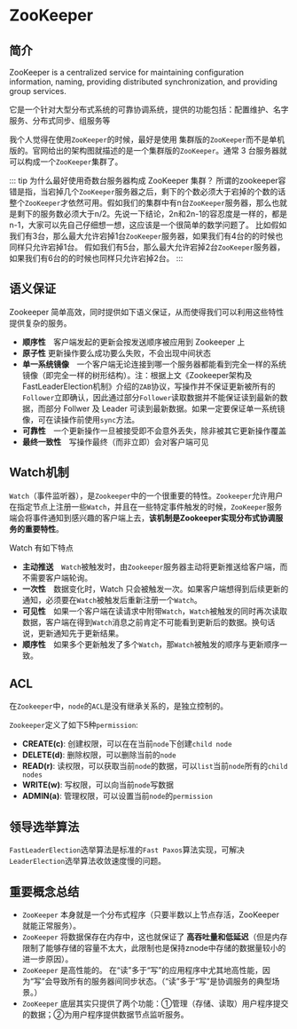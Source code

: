 # ZooKeeper

## 简介

ZooKeeper is a centralized service for maintaining configuration information, naming, providing distributed synchronization, and providing group services.

它是一个针对大型分布式系统的可靠协调系统，提供的功能包括：配置维护、名字服务、分布式同步、组服务等

我个人觉得在使用`ZooKeeper`的时候，最好是使用 集群版的`ZooKeeper`而不是单机版的。官网给出的架构图就描述的是一个集群版的`ZooKeeper`。通常 3 台服务器就可以构成一个`ZooKeeper`集群了。

::: tip 为什么最好使用奇数台服务器构成 ZooKeeper 集群？
所谓的zookeeper容错是指，当宕掉几个`ZooKeeper`服务器之后，剩下的个数必须大于宕掉的个数的话整个`ZooKeeper`才依然可用。假如我们的集群中有n台`ZooKeeper`服务器，那么也就是剩下的服务数必须大于n/2。先说一下结论，2n和2n-1的容忍度是一样的，都是n-1，大家可以先自己仔细想一想，这应该是一个很简单的数学问题了。
比如假如我们有3台，那么最大允许宕掉1台`ZooKeeper`服务器，如果我们有4台的的时候也同样只允许宕掉1台。 假如我们有5台，那么最大允许宕掉2台`ZooKeeper`服务器，如果我们有6台的的时候也同样只允许宕掉2台。
::: 

## 语义保证

Zookeeper 简单高效，同时提供如下语义保证，从而使得我们可以利用这些特性提供复杂的服务。

- **顺序性**　客户端发起的更新会按发送顺序被应用到 Zookeeper 上
- **原子性** 更新操作要么成功要么失败，不会出现中间状态
- **单一系统镜像**　一个客户端无论连接到哪一个服务器都能看到完全一样的系统镜像（即完全一样的树形结构）。注：根据上文《Zookeeper架构及FastLeaderElection机制》介绍的`ZAB`协议，写操作并不保证更新被所有的`Follower`立即确认，因此通过部分`Follower`读取数据并不能保证读到最新的数据，而部分 Follwer 及 Leader 可读到最新数据。如果一定要保证单一系统镜像，可在读操作前使用`sync`方法。
- **可靠性**　一个更新操作一旦被接受即不会意外丢失，除非被其它更新操作覆盖
- **最终一致性**　写操作最终（而非立即）会对客户端可见

## Watch机制

`Watch`（事件监听器），是`Zookeeper`中的一个很重要的特性。`Zookeeper`允许用户在指定节点上注册一些`Watch`，并且在一些特定事件触发的时候，`ZooKeeper`服务端会将事件通知到感兴趣的客户端上去，**该机制是Zookeeper实现分布式协调服务的重要特性**。

Watch 有如下特点

- **主动推送**　`Watch`被触发时，由`Zookeeper`服务器主动将更新推送给客户端，而不需要客户端轮询。
- **一次性**　数据变化时，Watch 只会被触发一次。如果客户端想得到后续更新的通知，必须要在`Watch`被触发后重新注册一个`Watch`。
- **可见性**　如果一个客户端在读请求中附带`Watch`，`Watch`被触发的同时再次读取数据，客户端在得到`Watch`消息之前肯定不可能看到更新后的数据。换句话说，更新通知先于更新结果。
- **顺序性**　如果多个更新触发了多个`Watch`，那`Watch`被触发的顺序与更新顺序一致。

## ACL

在`Zookeeper`中，`node`的`ACL`是没有继承关系的，是独立控制的。

`Zookeeper`定义了如下5种`permission`:
- **CREATE(c)**: 创建权限，可以在在当前`node`下创建`child node`
- **DELETE(d)**: 删除权限，可以删除当前的`node`
- **READ(r)**: 读权限，可以获取当前`node`的数据，可以`list`当前`node`所有的`child nodes`
- **WRITE(w)**: 写权限，可以向当前`node`写数据
- **ADMIN(a)**: 管理权限，可以设置当前`node`的`permission`

## 领导选举算法

`FastLeaderElection`选举算法是标准的`Fast Paxos`算法实现，可解决`LeaderElection`选举算法收敛速度慢的问题。

## 重要概念总结

- `ZooKeeper` 本身就是一个分布式程序（只要半数以上节点存活，ZooKeeper 就能正常服务）。
- `ZooKeeper` 将数据保存在内存中，这也就保证了 **高吞吐量和低延迟**（但是内存限制了能够存储的容量不太大，此限制也是保持znode中存储的数据量较小的进一步原因）。
- `ZooKeeper` 是高性能的。 在“读”多于“写”的应用程序中尤其地高性能，因为“写”会导致所有的服务器间同步状态。（“读”多于“写”是协调服务的典型场景。）
- `ZooKeeper` 底层其实只提供了两个功能：①管理（存储、读取）用户程序提交的数据；②为用户程序提供数据节点监听服务。

